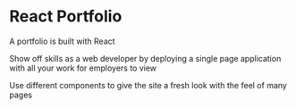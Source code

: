 # React Portfolio

A portfolio is built with React

Show off skills as a web developer by deploying a single page application with all your work for employers to view

Use different components to give the site a fresh look with the feel of many pages



